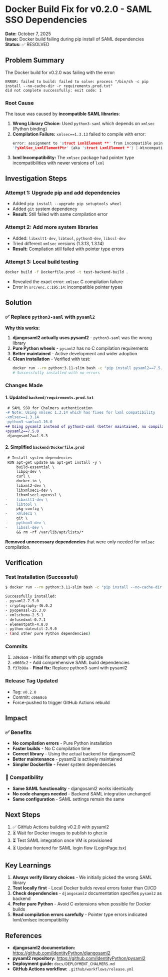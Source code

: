 # Docker Build Fix for v0.2.0 - SAML SSO Dependencies

**Date:** October 7, 2025  
**Issue:** Docker build failing during pip install of SAML dependencies  
**Status:** ✅ RESOLVED

## Problem Summary

The Docker build for v0.2.0 was failing with the error:
```
ERROR: failed to build: failed to solve: process "/bin/sh -c pip install --no-cache-dir -r requirements.prod.txt" 
did not complete successfully: exit code: 1
```

### Root Cause

The issue was caused by **incompatible SAML libraries**:

1. **Wrong Library Choice:** Used `python3-saml` which depends on `xmlsec` (Python binding)
2. **Compilation Failure:** `xmlsec==1.3.13` failed to compile with error:
   ```c
   error: assignment to 'struct LxmlElement **' from incompatible pointer type 
   'PyXmlSec_LxmlElementPtr' {aka 'struct LxmlElement *'} [-Wincompatible-pointer-types]
   ```
3. **lxml Incompatibility:** The `xmlsec` package had pointer type incompatibilities with newer versions of `lxml`

## Investigation Steps

### Attempt 1: Upgrade pip and add dependencies
- Added `pip install --upgrade pip setuptools wheel`
- Added `git` system dependency
- **Result:** Still failed with same compilation error

### Attempt 2: Add more system libraries
- Added: `libxslt1-dev`, `libtool`, `python3-dev`, `libssl-dev`
- Tried different `xmlsec` versions (1.3.13, 1.3.14)
- **Result:** Compilation still failed with pointer type errors

### Attempt 3: Local build testing
```bash
docker build -f Dockerfile.prod -t test-backend-build .
```
- Revealed the exact error: `xmlsec` C compilation failure
- Error in `src/enc.c:195:14`: incompatible pointer types

## Solution

### ✅ Replace `python3-saml` with `pysaml2`

**Why this works:**
1. **djangosaml2 actually uses pysaml2** - `python3-saml` was the wrong library
2. **Pure Python wheels** - `pysaml2` has no C compilation requirements
3. **Better maintained** - Active development and wider adoption
4. **Clean installation** - Verified with test:
   ```bash
   docker run --rm python:3.11-slim bash -c "pip install pysaml2==7.5.0"
   # Successfully installed with no errors
   ```

### Changes Made

#### 1. Updated `backend/requirements.prod.txt`
```diff
 # SAML SSO for Chalmers authentication
-# Note: Using xmlsec 1.3.14 which has fixes for lxml compatibility
-xmlsec==1.3.14
-python3-saml==1.16.0
+# Using pysaml2 instead of python3-saml (better maintained, no compilation issues)
+pysaml2==7.5.0
 djangosaml2==1.9.3
```

#### 2. Simplified `backend/Dockerfile.prod`
```diff
 # Install system dependencies
 RUN apt-get update && apt-get install -y \
     build-essential \
     libpq-dev \
     curl \
     docker.io \
     libxml2-dev \
     libxmlsec1-dev \
     libxmlsec1-openssl \
-    libxslt1-dev \
-    libtool \
     pkg-config \
-    xmlsec1 \
     git \
-    python3-dev \
-    libssl-dev \
     && rm -rf /var/lib/apt/lists/*
```

**Removed unnecessary dependencies** that were only needed for `xmlsec` compilation.

## Verification

### Test Installation (Successful)
```bash
$ docker run --rm python:3.11-slim bash -c "pip install --no-cache-dir pysaml2==7.5.0"

Successfully installed:
- pysaml2-7.5.0
- cryptography-46.0.2
- pyopenssl-25.3.0
- xmlschema-2.5.1
- defusedxml-0.7.1
- elementpath-4.8.0
- python-dateutil-2.9.0
- (and other pure Python dependencies)
```

### Commits
1. `3d9d658` - Initial fix attempt with pip upgrade
2. `e0603c2` - Add comprehensive SAML build dependencies
3. `f37b98a` - **Final fix:** Replace python3-saml with pysaml2

### Release Tag Updated
- Tag: `v0.2.0`
- Commit: `c0668c6`
- Force-pushed to trigger GitHub Actions rebuild

## Impact

### ✅ Benefits
- **No compilation errors** - Pure Python installation
- **Faster builds** - No C compilation time
- **Correct library** - Using the actual backend for djangosaml2
- **Better maintenance** - pysaml2 is actively maintained
- **Simpler Dockerfile** - Fewer system dependencies

### 🔄 Compatibility
- **Same SAML functionality** - djangosaml2 works identically
- **No code changes needed** - Backend SAML integration unchanged
- **Same configuration** - SAML settings remain the same

## Next Steps

1. ✅ GitHub Actions building v0.2.0 with pysaml2
2. ⏳ Wait for Docker images to publish to ghcr.io
3. ⏳ Test SAML integration once VM is provisioned
4. ⏳ Update frontend for SAML login flow (LoginPage.tsx)

## Key Learnings

1. **Always verify library choices** - We initially picked the wrong SAML library
2. **Test locally first** - Local Docker builds reveal errors faster than CI/CD
3. **Check dependencies** - `djangosaml2` documentation specifies `pysaml2` as backend
4. **Prefer pure Python** - Avoid C extensions when possible for Docker builds
5. **Read compilation errors carefully** - Pointer type errors indicated lxml/xmlsec incompatibility

## References

- **djangosaml2 documentation:** https://github.com/IdentityPython/djangosaml2
- **pysaml2 repository:** https://github.com/IdentityPython/pysaml2
- **Deployment guide:** `docs/DEPLOYMENT_CHALMERS.md`
- **GitHub Actions workflow:** `.github/workflows/release.yml`
